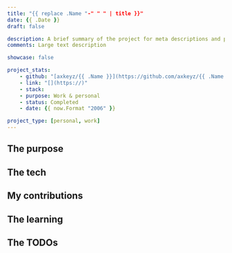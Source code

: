 ```yaml
---
title: "{{ replace .Name "-" " " | title }}"
date: {{ .Date }}
draft: false

description: A brief summary of the project for meta descriptions and project cards.
comments: Large text description

showcase: false

project_stats:
    - github: "[axkeyz/{{ .Name }}](https://github.com/axkeyz/{{ .Name }})"
    - link: "[](https://)"
    - stack: 
    - purpose: Work & personal
    - status: Completed
    - date: {{ now.Format "2006" }}

project_type: [personal, work]
---
```

## The purpose

## The tech

## My contributions

## The learning

##  The TODOs